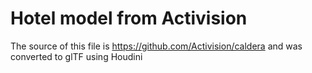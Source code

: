 # Hotel model from Activision

The source of this file is https://github.com/Activision/caldera and was converted to glTF using Houdini
